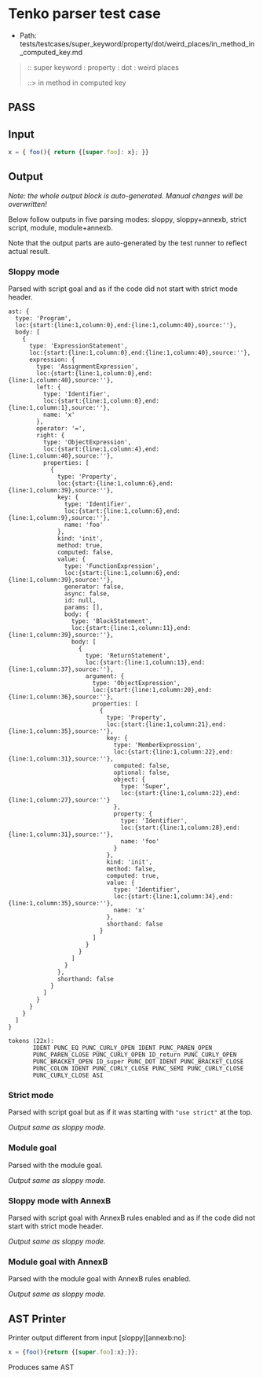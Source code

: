 # Tenko parser test case

- Path: tests/testcases/super_keyword/property/dot/weird_places/in_method_in_computed_key.md

> :: super keyword : property : dot : weird places
>
> ::> in method in computed key
## PASS

## Input

`````js
x = { foo(){ return {[super.foo]: x}; }}
`````

## Output

_Note: the whole output block is auto-generated. Manual changes will be overwritten!_

Below follow outputs in five parsing modes: sloppy, sloppy+annexb, strict script, module, module+annexb.

Note that the output parts are auto-generated by the test runner to reflect actual result.

### Sloppy mode

Parsed with script goal and as if the code did not start with strict mode header.

`````
ast: {
  type: 'Program',
  loc:{start:{line:1,column:0},end:{line:1,column:40},source:''},
  body: [
    {
      type: 'ExpressionStatement',
      loc:{start:{line:1,column:0},end:{line:1,column:40},source:''},
      expression: {
        type: 'AssignmentExpression',
        loc:{start:{line:1,column:0},end:{line:1,column:40},source:''},
        left: {
          type: 'Identifier',
          loc:{start:{line:1,column:0},end:{line:1,column:1},source:''},
          name: 'x'
        },
        operator: '=',
        right: {
          type: 'ObjectExpression',
          loc:{start:{line:1,column:4},end:{line:1,column:40},source:''},
          properties: [
            {
              type: 'Property',
              loc:{start:{line:1,column:6},end:{line:1,column:39},source:''},
              key: {
                type: 'Identifier',
                loc:{start:{line:1,column:6},end:{line:1,column:9},source:''},
                name: 'foo'
              },
              kind: 'init',
              method: true,
              computed: false,
              value: {
                type: 'FunctionExpression',
                loc:{start:{line:1,column:6},end:{line:1,column:39},source:''},
                generator: false,
                async: false,
                id: null,
                params: [],
                body: {
                  type: 'BlockStatement',
                  loc:{start:{line:1,column:11},end:{line:1,column:39},source:''},
                  body: [
                    {
                      type: 'ReturnStatement',
                      loc:{start:{line:1,column:13},end:{line:1,column:37},source:''},
                      argument: {
                        type: 'ObjectExpression',
                        loc:{start:{line:1,column:20},end:{line:1,column:36},source:''},
                        properties: [
                          {
                            type: 'Property',
                            loc:{start:{line:1,column:21},end:{line:1,column:35},source:''},
                            key: {
                              type: 'MemberExpression',
                              loc:{start:{line:1,column:22},end:{line:1,column:31},source:''},
                              computed: false,
                              optional: false,
                              object: {
                                type: 'Super',
                                loc:{start:{line:1,column:22},end:{line:1,column:27},source:''}
                              },
                              property: {
                                type: 'Identifier',
                                loc:{start:{line:1,column:28},end:{line:1,column:31},source:''},
                                name: 'foo'
                              }
                            },
                            kind: 'init',
                            method: false,
                            computed: true,
                            value: {
                              type: 'Identifier',
                              loc:{start:{line:1,column:34},end:{line:1,column:35},source:''},
                              name: 'x'
                            },
                            shorthand: false
                          }
                        ]
                      }
                    }
                  ]
                }
              },
              shorthand: false
            }
          ]
        }
      }
    }
  ]
}

tokens (22x):
       IDENT PUNC_EQ PUNC_CURLY_OPEN IDENT PUNC_PAREN_OPEN
       PUNC_PAREN_CLOSE PUNC_CURLY_OPEN ID_return PUNC_CURLY_OPEN
       PUNC_BRACKET_OPEN ID_super PUNC_DOT IDENT PUNC_BRACKET_CLOSE
       PUNC_COLON IDENT PUNC_CURLY_CLOSE PUNC_SEMI PUNC_CURLY_CLOSE
       PUNC_CURLY_CLOSE ASI
`````

### Strict mode

Parsed with script goal but as if it was starting with `"use strict"` at the top.

_Output same as sloppy mode._

### Module goal

Parsed with the module goal.

_Output same as sloppy mode._

### Sloppy mode with AnnexB

Parsed with script goal with AnnexB rules enabled and as if the code did not start with strict mode header.

_Output same as sloppy mode._

### Module goal with AnnexB

Parsed with the module goal with AnnexB rules enabled.

_Output same as sloppy mode._

## AST Printer

Printer output different from input [sloppy][annexb:no]:

````js
x = {foo(){return {[super.foo]:x};}};
````

Produces same AST
